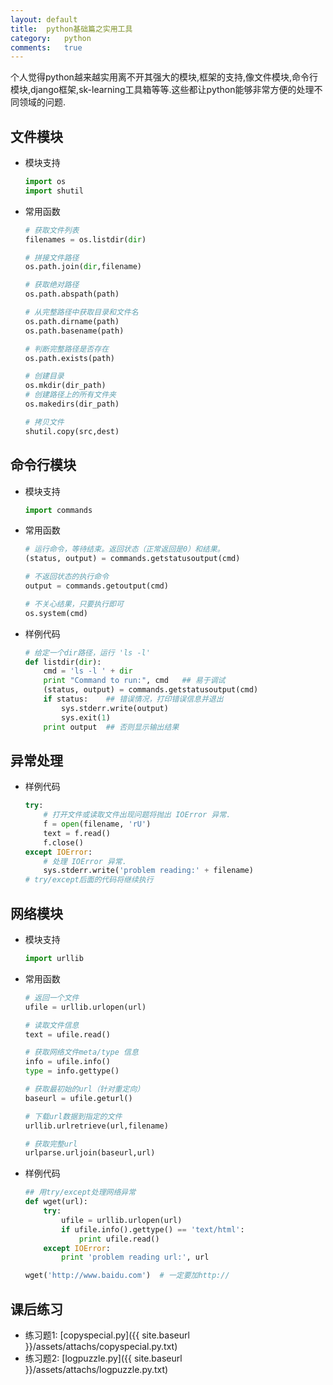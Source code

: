 ```yaml
---
layout:	default
title:	python基础篇之实用工具
category:	python
comments:	true
---
```

个人觉得python越来越实用离不开其强大的模块,框架的支持,像文件模块,命令行模块,django框架,sk-learning工具箱等等.这些都让python能够非常方便的处理不同领域的问题.



## 文件模块
* 模块支持
	
	```python
	import os
	import shutil
	```
* 常用函数
	
	```python
	# 获取文件列表
	filenames = os.listdir(dir)

	# 拼接文件路径
	os.path.join(dir,filename)

	# 获取绝对路径
	os.path.abspath(path)

	# 从完整路径中获取目录和文件名
	os.path.dirname(path)
	os.path.basename(path)

	# 判断完整路径是否存在
	os.path.exists(path)

	# 创建目录
	os.mkdir(dir_path)
	# 创建路径上的所有文件夹
	os.makedirs(dir_path)   

	# 拷贝文件
	shutil.copy(src,dest)
	```
## 命令行模块
* 模块支持

	```python
	import commands
	```
* 常用函数

	```python
	# 运行命令，等待结束。返回状态（正常返回是0）和结果。
	(status, output) = commands.getstatusoutput(cmd) 

	# 不返回状态的执行命令
	output = commands.getoutput(cmd)

	# 不关心结果，只要执行即可
	os.system(cmd)
	```
* 样例代码

	```python
	# 给定一个dir路径，运行 'ls -l'
	def listdir(dir):
		cmd = 'ls -l ' + dir
		print "Command to run:", cmd   ## 易于调试
		(status, output) = commands.getstatusoutput(cmd)
		if status:    ## 错误情况，打印错误信息并退出
			sys.stderr.write(output)
			sys.exit(1)
		print output  ## 否则显示输出结果
	```

## 异常处理
* 样例代码

	```python
	try:
	    # 打开文件或读取文件出现问题将抛出 IOError 异常.
	    f = open(filename, 'rU')
		text = f.read()
		f.close()
	except IOError:
		# 处理 IOError 异常.
		sys.stderr.write('problem reading:' + filename)
	# try/except后面的代码将继续执行
	```

## 网络模块
* 模块支持

	```python
	import urllib
	```
* 常用函数

	```python
	# 返回一个文件
	ufile = urllib.urlopen(url)

	# 读取文件信息
	text = ufile.read()

	# 获取网络文件meta/type 信息
	info = ufile.info()
	type = info.gettype()

	# 获取最初始的url（针对重定向）
	baseurl = ufile.geturl()

	# 下载url数据到指定的文件
	urllib.urlretrieve(url,filename)

	# 获取完整url
	urlparse.urljoin(baseurl,url)
	```
* 样例代码

	```python
	## 用try/except处理网络异常
	def wget(url):
		try:
			ufile = urllib.urlopen(url)
			if ufile.info().gettype() == 'text/html':
				print ufile.read()
		except IOError:
			print 'problem reading url:', url

	wget('http://www.baidu.com')  # 一定要加http://
	```

## 课后练习
* 练习题1: [copyspecial.py]({{ site.baseurl }}/assets/attachs/copyspecial.py.txt)
* 练习题2: [logpuzzle.py]({{ site.baseurl }}/assets/attachs/logpuzzle.py.txt)
